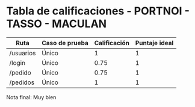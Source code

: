 # Tabla de calificaciones - PORTNOI - TASSO - MACULAN

| Ruta      | Caso de prueba | Calificación | Puntaje ideal |
| --------- | -------------- | ------------ | ------------- |
| /usuarios | Único          | 1            | 1             |
| /login    | Único          | 0.75         | 1             |
| /pedido   | Único          | 0.75         | 1             |
| /pedidos  | Único          | 1            | 1             |

Nota final: Muy bien
